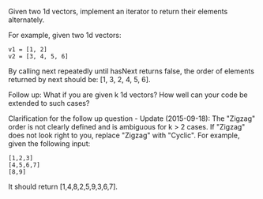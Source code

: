 Given two 1d vectors, implement an iterator to return their elements alternately.

For example, given two 1d vectors:
```
v1 = [1, 2]
v2 = [3, 4, 5, 6]
```
By calling next repeatedly until hasNext returns false, the order of elements returned by next should be: [1, 3, 2, 4, 5, 6].

Follow up: What if you are given k 1d vectors? How well can your code be extended to such cases?

Clarification for the follow up question - Update (2015-09-18):
The "Zigzag" order is not clearly defined and is ambiguous for k > 2 cases. If "Zigzag" does not look right to you, replace "Zigzag" with "Cyclic". For example, given the following input:
```
[1,2,3]
[4,5,6,7]
[8,9]
```
It should return [1,4,8,2,5,9,3,6,7].